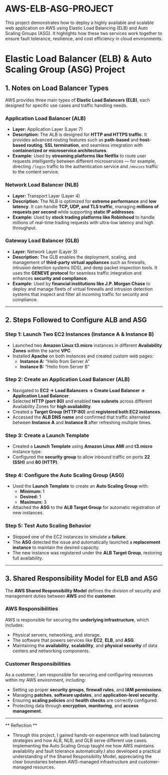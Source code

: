 # AWS-ELB-ASG-PROJECT
This project demonstrates how to deploy a highly available and scalable web application on AWS using Elastic Load Balancing (ELB) and Auto Scaling Groups (ASG). It highlights how these two services work together to ensure fault tolerance, resilience, and cost efficiency in cloud environments.

# **Elastic Load Balancer (ELB) & Auto Scaling Group (ASG) Project**

## **1. Notes on Load Balancer Types**

AWS provides three main types of **Elastic Load Balancers (ELB)**, each designed for specific use cases and traffic handling needs.

### **Application Load Balancer (ALB)**
- **Layer:** Application Layer (Layer 7)
- **Description:** The ALB is designed for **HTTP and HTTPS traffic**. It provides advanced routing features such as **path-based** and **host-based routing**, **SSL termination**, and seamless integration with **containerized or microservice architectures**.
- **Example:** Used by **streaming platforms like Netflix** to route user requests intelligently between different microservices — for example, directing `/login` traffic to the authentication service and `/movies` traffic to the content service.

### **Network Load Balancer (NLB)**
- **Layer:** Transport Layer (Layer 4)
- **Description:** The NLB is optimized for **extreme performance** and **low latency**. It can handle **TCP, UDP, and TLS traffic**, managing **millions of requests per second** while supporting **static IP addresses**.
- **Example:** Used by **stock trading platforms like Robinhood** to handle millions of real-time trading requests with ultra-low latency and high throughput.

### **Gateway Load Balancer (GLB)**
- **Layer:** Network Layer (Layer 3)
- **Description:** The GLB enables the deployment, scaling, and management of **third-party virtual appliances** such as firewalls, intrusion detection systems (IDS), and deep packet inspection tools. It uses the **GENEVE protocol** for seamless traffic integration and enhances **security and compliance**.
- **Example:** Used by **financial institutions like J.P. Morgan Chase** to deploy and manage fleets of virtual firewalls and intrusion detection systems that inspect and filter all incoming traffic for security and compliance.

---

## **2. Steps Followed to Configure ALB and ASG**

### **Step 1: Launch Two EC2 Instances (Instance A & Instance B)**
- Launched two **Amazon Linux t3.micro** instances in different **Availability Zones** within the same **VPC**.  
- Installed **Apache** on both instances and created custom web pages:
  - **Instance A:** “Hello from Server A”  
  - **Instance B:** “Hello from Server B”

### **Step 2: Create an Application Load Balancer (ALB)**
- Navigated to **EC2 → Load Balancers → Create Load Balancer → Application Load Balancer**.  
- Selected **HTTP (port 80)** and enabled **two subnets** across different Availability Zones for **high availability**.  
- Created a **Target Group (HTTP:80)** and **registered both EC2 instances**.  
- Accessed the **ALB DNS name** and confirmed that traffic alternated between **Instance A** and **Instance B** after refreshing multiple times.

### **Step 3: Create a Launch Template**
- Created a **Launch Template** using **Amazon Linux AMI** and **t3.micro** instance type.  
- Configured the **security group** to allow inbound traffic on ports **22 (SSH)** and **80 (HTTP)**.

### **Step 4: Configure the Auto Scaling Group (ASG)**
- Used the **Launch Template** to create an **Auto Scaling Group** with:
  - **Minimum:** 1  
  - **Desired:** 1  
  - **Maximum:** 3  
- Attached the **ASG** to the **ALB Target Group** for automatic registration of new instances.

### **Step 5: Test Auto Scaling Behavior**
- Stopped one of the EC2 instances to simulate a **failure**.  
- The **ASG** detected the issue and automatically launched a **replacement instance** to maintain the desired capacity.  
- The new instance was registered under the **ALB Target Group**, restoring full availability.

---

## **3. Shared Responsibility Model for ELB and ASG**

The **AWS Shared Responsibility Model** defines the division of security and management duties between **AWS** and the **customer**.

### **AWS Responsibilities**
AWS is responsible for securing the **underlying infrastructure**, which includes:
- Physical servers, networking, and storage.
- The software that powers services like **EC2**, **ELB**, and **ASG**.
- Maintaining the **availability**, **scalability**, and **physical security** of data centers and networking components.

### **Customer Responsibilities**
As a customer, I am responsible for securing and configuring resources within my AWS environment, including:
- Setting up proper **security groups**, **firewall rules**, and **IAM permissions**.  
- Managing **patches**, **software updates**, and **application-level security**.  
- Ensuring **scaling policies** and **health checks** are correctly configured.  
- Protecting data through **encryption**, **monitoring**, and **access management**.

---

** Reflection **  
- Through this project, I gained hands-on experience with load balancing strategies and how ALB, NLB, and GLB serve different use cases. Implementing the Auto Scaling Group taught me how AWS maintains availability and fault tolerance automatically.I also developed a practical understanding of the Shared Responsibility Model, appreciating the clear boundaries between AWS-managed infrastructure and customer-managed resources.

